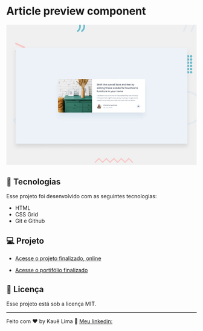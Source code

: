 # Article preview component

![Design preview for the Article preview component coding challenge](./src/design/desktop-preview.jpg)


## 🚀 Tecnologias

Esse projeto foi desenvolvido com as seguintes tecnologias:

- HTML
- CSS Grid
- Git e Github

## 💻 Projeto

- [Acesse o projeto finalizado, online](https://github.com/KaueACLima/projeto-article-preview-component-master)

- [Acesse o portifólio finalizado](#)

## :memo: Licença

Esse projeto está sob a licença MIT.

---

Feito com ♥ by Kauê Lima 🔗 [Meu linkedin:](https://www.linkedin.com/in/kau%C3%AA-lima-234515182/#)